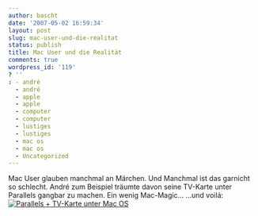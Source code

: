 ```yaml
---
author: bascht
date: '2007-05-02 16:59:34'
layout: post
slug: mac-user-und-die-realitat
status: publish
title: Mac User und die Realität
comments: true
wordpress_id: '119'
? ''
: - andré
  - andré
  - apple
  - apple
  - computer
  - computer
  - lustiges
  - lustiges
  - mac os
  - mac os
  - Uncategorized
---
```


Mac User glauben manchmal an Märchen. Und Manchmal ist das garnicht
so schlecht. André zum Beispiel träumte davon seine TV-Karte unter
Parallels gangbar zu machen. Ein wenig Mac-Magic... ...und voilá:
[![Parallels + TV-Karte unter Mac OS](http://farm1.static.flickr.com/223/481481353_55196214f4_o.jpg "Parallels + TV-Karte unter Mac OS")](http://farm1.static.flickr.com/223/481481353_55196214f4_o.jpg)


